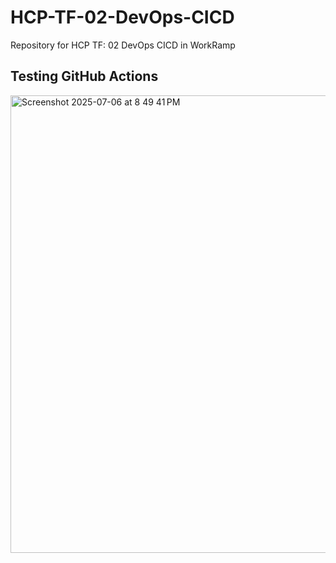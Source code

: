 # HCP-TF-02-DevOps-CICD
Repository for HCP TF: 02 DevOps CICD in WorkRamp

## Testing GitHub Actions

<img width="732" alt="Screenshot 2025-07-06 at 8 49 41 PM" src="https://github.com/user-attachments/assets/886d22c4-b1dc-47f9-b3dc-e5e00b64246d" />

